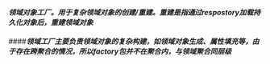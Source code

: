 #### ***领域对象工厂。用于复杂领域对象的创建/重建。重建是指通过respostory加载持久化对象后，重建领域对象***
####***领域工厂主要负责领域对象的复杂构建，如领域对象生成、属性填充等，由于存在跨聚合的情况，所以factory包并不在聚合内，与领域聚合同层级***